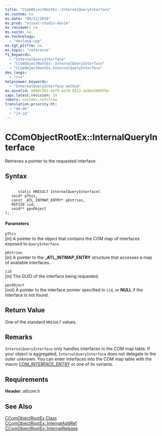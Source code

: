 ```yaml
---
title: "CComObjectRootEx::InternalQueryInterface"
ms.custom: na
ms.date: "09/22/2016"
ms.prod: "visual-studio-dev14"
ms.reviewer: na
ms.suite: na
ms.technology: 
  - "devlang-cpp"
ms.tgt_pltfrm: na
ms.topic: "reference"
f1_keywords: 
  - "InternalQueryInterface"
  - "CComObjectRootEx::InternalQueryInterface"
  - "CComObjectRootEx.InternalQueryInterface"
dev_langs: 
  - "C++"
helpviewer_keywords: 
  - "InternalQueryInterface method"
ms.assetid: 0d90c9b1-ebf9-4e70-8513-aa96e366879a
caps.latest.revision: 14
robots: noindex,nofollow
translation.priority.ht: 
  - "de-de"
  - "ja-jp"
---
```

# CComObjectRootEx::InternalQueryInterface
Retrieves a pointer to the requested interface.  
  
## Syntax  
  
```  
  
      static HRESULT InternalQueryInterface(  
   void* pThis,  
   const _ATL_INTMAP_ENTRY* pEntries,  
   REFIID iid,  
   void** ppvObject   
);  
```  
  
#### Parameters  
 `pThis`  
 [in] A pointer to the object that contains the COM map of interfaces exposed to `QueryInterface`.  
  
 `pEntries`  
 [in] A pointer to the **_ATL_INTMAP_ENTRY** structure that accesses a map of available interfaces.  
  
 `iid`  
 [in] The GUID of the interface being requested.  
  
 `ppvObject`  
 [out] A pointer to the interface pointer specified in `iid`, or **NULL** if the interface is not found.  
  
## Return Value  
 One of the standard `HRESULT` values.  
  
## Remarks  
 `InternalQueryInterface` only handles interfaces in the COM map table. If your object is aggregated, `InternalQueryInterface` does not delegate to the outer unknown. You can enter interfaces into the COM map table with the macro [COM_INTERFACE_ENTRY](../vs140/com_interface_entry-macros.md) or one of its variants.  
  
## Requirements  
 **Header:** atlcom.h  
  
## See Also  
 [CComObjectRootEx Class](../vs140/ccomobjectrootex-class.md)   
 [CComObjectRootEx::InternalAddRef](../vs140/ccomobjectrootex--internaladdref.md)   
 [CComObjectRootEx::InternalRelease](../vs140/ccomobjectrootex--internalrelease.md)
